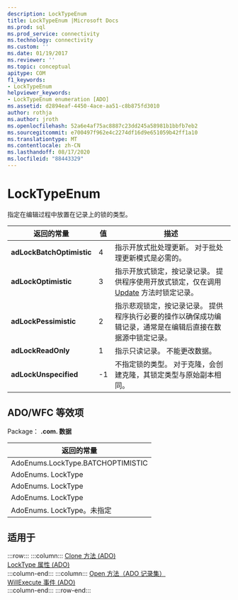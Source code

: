 ```yaml
---
description: LockTypeEnum
title: LockTypeEnum |Microsoft Docs
ms.prod: sql
ms.prod_service: connectivity
ms.technology: connectivity
ms.custom: ''
ms.date: 01/19/2017
ms.reviewer: ''
ms.topic: conceptual
apitype: COM
f1_keywords:
- LockTypeEnum
helpviewer_keywords:
- LockTypeEnum enumeration [ADO]
ms.assetid: d2894eaf-4450-4ace-aa51-c8b875fd3010
author: rothja
ms.author: jroth
ms.openlocfilehash: 52a6e4af75ac8887c23dd245a58981b1bbfb7eb2
ms.sourcegitcommit: e700497f962e4c2274df16d9e651059b42ff1a10
ms.translationtype: MT
ms.contentlocale: zh-CN
ms.lasthandoff: 08/17/2020
ms.locfileid: "88443329"
---
```

# <a name="locktypeenum"></a>LockTypeEnum
指定在编辑过程中放置在记录上的锁的类型。  
  
|返回的常量|值|描述|  
|--------------|-----------|-----------------|  
|**adLockBatchOptimistic**|4|指示开放式批处理更新。 对于批处理更新模式是必需的。|  
|**adLockOptimistic**|3|指示开放式锁定，按记录记录。 提供程序使用开放式锁定，仅在调用 [Update](../../../ado/reference/ado-api/update-method.md) 方法时锁定记录。|  
|**adLockPessimistic**|2|指示悲观锁定，按记录记录。 提供程序执行必要的操作以确保成功编辑记录，通常是在编辑后直接在数据源中锁定记录。|  
|**adLockReadOnly**|1|指示只读记录。 不能更改数据。|  
|**adLockUnspecified**|-1|不指定锁的类型。 对于克隆，会创建克隆，其锁定类型与原始副本相同。|  
  
## <a name="adowfc-equivalent"></a>ADO/WFC 等效项  
 Package： **.com. 数据**  
  
|返回的常量|  
|--------------|  
|AdoEnums.LockType.BATCHOPTIMISTIC|  
|AdoEnums. LockType|  
|AdoEnums. LockType|  
|AdoEnums. LockType|  
|AdoEnums. LockType。未指定|  
  
## <a name="applies-to"></a>适用于  

:::row:::
    :::column:::
        [Clone 方法 (ADO)](../../../ado/reference/ado-api/clone-method-ado.md)  
        [LockType 属性 (ADO)](../../../ado/reference/ado-api/locktype-property-ado.md)  
    :::column-end:::
    :::column:::
        [Open 方法（ADO 记录集）](../../../ado/reference/ado-api/open-method-ado-recordset.md)  
        [WillExecute 事件 (ADO)](../../../ado/reference/ado-api/willexecute-event-ado.md)  
    :::column-end:::
:::row-end:::
